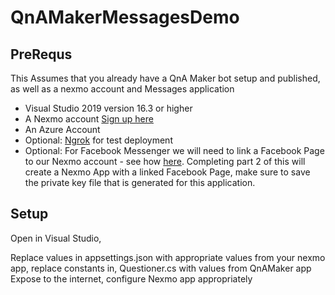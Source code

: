 # QnAMakerMessagesDemo
## PreRequs
This Assumes that you already have a QnA Maker bot setup and published, as well as a nexmo account and Messages application
* Visual Studio 2019 version 16.3 or higher
* A Nexmo account [Sign up here](https://dashboard.nexmo.com/sign-up)
* An Azure Account
* Optional: [Ngrok](https://ngrok.com/) for test deployment
* Optional: For Facebook Messenger we will need to link a Facebook Page to our Nexmo account - see how [here](https://developer.nexmo.com/use-cases/sending-facebook-messenger-messages-with-messages-api). Completing part 2 of this will create a Nexmo App with a linked Facebook Page, make sure to save the private key file that is generated for this application.

## Setup
Open in Visual Studio,

Replace values in appsettings.json with appropriate values from your nexmo app, replace constants in, Questioner.cs with values from QnAMaker app
Expose to the internet, configure Nexmo app appropriately
